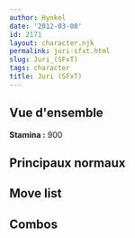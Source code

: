 ```yaml
---
author: Hynkel
date: '2012-03-08'
id: 2171
layout: character.njk
permalink: juri-sfxt.html
slug: Juri_(SFxT)
tags: character
title: Juri (SFxT)
---
```


## Vue d'ensemble

**Stamina :** 900

## Principaux normaux

## Move list

## Combos
